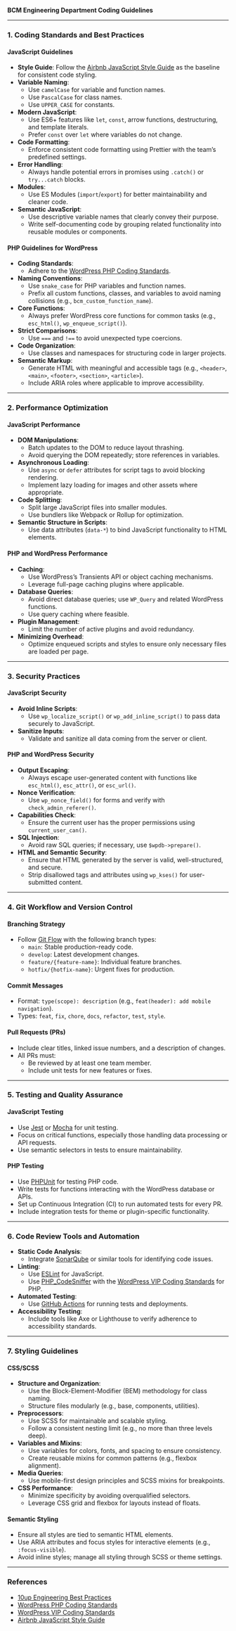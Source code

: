 **BCM Engineering Department Coding Guidelines**

---

### **1. Coding Standards and Best Practices**

#### **JavaScript Guidelines**
- **Style Guide**: Follow the [Airbnb JavaScript Style Guide](https://github.com/airbnb/javascript) as the baseline for consistent code styling.
- **Variable Naming**:
  - Use `camelCase` for variable and function names.
  - Use `PascalCase` for class names.
  - Use `UPPER_CASE` for constants.
- **Modern JavaScript**:
  - Use ES6+ features like `let`, `const`, arrow functions, destructuring, and template literals.
  - Prefer `const` over `let` where variables do not change.
- **Code Formatting**:
  - Enforce consistent code formatting using Prettier with the team’s predefined settings.
- **Error Handling**:
  - Always handle potential errors in promises using `.catch()` or `try...catch` blocks.
- **Modules**:
  - Use ES Modules (`import`/`export`) for better maintainability and cleaner code.
- **Semantic JavaScript**:
  - Use descriptive variable names that clearly convey their purpose.
  - Write self-documenting code by grouping related functionality into reusable modules or components.

#### **PHP Guidelines for WordPress**
- **Coding Standards**:
  - Adhere to the [WordPress PHP Coding Standards](https://developer.wordpress.org/coding-standards/wordpress-coding-standards/php/).
- **Naming Conventions**:
  - Use `snake_case` for PHP variables and function names.
  - Prefix all custom functions, classes, and variables to avoid naming collisions (e.g., `bcm_custom_function_name`).
- **Core Functions**:
  - Always prefer WordPress core functions for common tasks (e.g., `esc_html()`, `wp_enqueue_script()`).
- **Strict Comparisons**:
  - Use `===` and `!==` to avoid unexpected type coercions.
- **Code Organization**:
  - Use classes and namespaces for structuring code in larger projects.
- **Semantic Markup**:
  - Generate HTML with meaningful and accessible tags (e.g., `<header>`, `<main>`, `<footer>`, `<section>`, `<article>`).
  - Include ARIA roles where applicable to improve accessibility.

---

### **2. Performance Optimization**

#### **JavaScript Performance**
- **DOM Manipulations**:
  - Batch updates to the DOM to reduce layout thrashing.
  - Avoid querying the DOM repeatedly; store references in variables.
- **Asynchronous Loading**:
  - Use `async` or `defer` attributes for script tags to avoid blocking rendering.
  - Implement lazy loading for images and other assets where appropriate.
- **Code Splitting**:
  - Split large JavaScript files into smaller modules.
  - Use bundlers like Webpack or Rollup for optimization.
- **Semantic Structure in Scripts**:
  - Use data attributes (`data-*`) to bind JavaScript functionality to HTML elements.

#### **PHP and WordPress Performance**
- **Caching**:
  - Use WordPress’s Transients API or object caching mechanisms.
  - Leverage full-page caching plugins where applicable.
- **Database Queries**:
  - Avoid direct database queries; use `WP_Query` and related WordPress functions.
  - Use query caching where feasible.
- **Plugin Management**:
  - Limit the number of active plugins and avoid redundancy.
- **Minimizing Overhead**:
  - Optimize enqueued scripts and styles to ensure only necessary files are loaded per page.

---

### **3. Security Practices**

#### **JavaScript Security**
- **Avoid Inline Scripts**:
  - Use `wp_localize_script()` or `wp_add_inline_script()` to pass data securely to JavaScript.
- **Sanitize Inputs**:
  - Validate and sanitize all data coming from the server or client.

#### **PHP and WordPress Security**
- **Output Escaping**:
  - Always escape user-generated content with functions like `esc_html()`, `esc_attr()`, or `esc_url()`.
- **Nonce Verification**:
  - Use `wp_nonce_field()` for forms and verify with `check_admin_referer()`.
- **Capabilities Check**:
  - Ensure the current user has the proper permissions using `current_user_can()`.
- **SQL Injection**:
  - Avoid raw SQL queries; if necessary, use `$wpdb->prepare()`.
- **HTML and Semantic Security**:
  - Ensure that HTML generated by the server is valid, well-structured, and secure.
  - Strip disallowed tags and attributes using `wp_kses()` for user-submitted content.

---

### **4. Git Workflow and Version Control**

#### **Branching Strategy**
- Follow [Git Flow](https://nvie.com/posts/a-successful-git-branching-model/) with the following branch types:
  - `main`: Stable production-ready code.
  - `develop`: Latest development changes.
  - `feature/{feature-name}`: Individual feature branches.
  - `hotfix/{hotfix-name}`: Urgent fixes for production.

#### **Commit Messages**
- Format: `type(scope): description` (e.g., `feat(header): add mobile navigation`).
- Types: `feat`, `fix`, `chore`, `docs`, `refactor`, `test`, `style`.

#### **Pull Requests (PRs)**
- Include clear titles, linked issue numbers, and a description of changes.
- All PRs must:
  - Be reviewed by at least one team member.
  - Include unit tests for new features or fixes.

---

### **5. Testing and Quality Assurance**

#### **JavaScript Testing**
- Use [Jest](https://jestjs.io/) or [Mocha](https://mochajs.org/) for unit testing.
- Focus on critical functions, especially those handling data processing or API requests.
- Use semantic selectors in tests to ensure maintainability.

#### **PHP Testing**
- Use [PHPUnit](https://phpunit.de/) for testing PHP code.
- Write tests for functions interacting with the WordPress database or APIs.
- Set up Continuous Integration (CI) to run automated tests for every PR.
- Include integration tests for theme or plugin-specific functionality.

---

### **6. Code Review Tools and Automation**

- **Static Code Analysis**:
  - Integrate [SonarQube](https://www.sonarqube.org/) or similar tools for identifying code issues.
- **Linting**:
  - Use [ESLint](https://eslint.org/) for JavaScript.
  - Use [PHP_CodeSniffer](https://github.com/squizlabs/PHP_CodeSniffer) with the [WordPress VIP Coding Standards](https://github.com/Automattic/VIP-Coding-Standards) for PHP.
- **Automated Testing**:
  - Use [GitHub Actions](https://github.com/features/actions) for running tests and deployments.
- **Accessibility Testing**:
  - Include tools like Axe or Lighthouse to verify adherence to accessibility standards.

---

### **7. Styling Guidelines**

#### **CSS/SCSS**
- **Structure and Organization**:
  - Use the Block-Element-Modifier (BEM) methodology for class naming.
  - Structure files modularly (e.g., base, components, utilities).
- **Preprocessors**:
  - Use SCSS for maintainable and scalable styling.
  - Follow a consistent nesting limit (e.g., no more than three levels deep).
- **Variables and Mixins**:
  - Use variables for colors, fonts, and spacing to ensure consistency.
  - Create reusable mixins for common patterns (e.g., flexbox alignment).
- **Media Queries**:
  - Use mobile-first design principles and SCSS mixins for breakpoints.
- **CSS Performance**:
  - Minimize specificity by avoiding overqualified selectors.
  - Leverage CSS grid and flexbox for layouts instead of floats.

#### **Semantic Styling**
- Ensure all styles are tied to semantic HTML elements.
- Use ARIA attributes and focus styles for interactive elements (e.g., `:focus-visible`).
- Avoid inline styles; manage all styling through SCSS or theme settings.

---

### **References**
- [10up Engineering Best Practices](https://10up.github.io/Engineering-Best-Practices/)
- [WordPress PHP Coding Standards](https://developer.wordpress.org/coding-standards/wordpress-coding-standards/php/)
- [WordPress VIP Coding Standards](https://github.com/Automattic/VIP-Coding-Standards)
- [Airbnb JavaScript Style Guide](https://github.com/airbnb/javascript)

